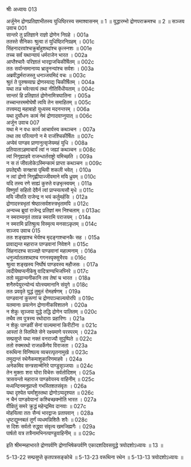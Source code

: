 श्रीः
अध्यायः 013

अर्जुनेन द्रोणप्रतिज्ञाभीतस्य युधिष्ठिरस्य समाश्वासनम् ॥ 1 ॥ युद्धारम्भो द्रोणपराक्रमश्च ॥ 2 ॥
सञ्जय उवाच 	001  
सान्तरे तु प्रतिज्ञाने राज्ञो द्रोणेन निग्रहे ।	001a  
ततस्ते सैनिकाः श्रुत्वा तं युधिष्ठिरनिग्रहम् ।	001c  
सिंहनादरवांश्चक्रुर्बाहुशब्दांश्च कृत्स्नशः ॥	001e  
तच्च सर्वं यथान्यायं धर्मराजेन भारत ।	002a  
आप्तैश्चारैः परिज्ञातं भारद्वाजचिकीर्षितम् ॥	002c  
ततः सर्वान्समानाय्य भ्रातॄनन्यांश्च सर्वशः ।	003a  
अब्रवीद्धर्मराजस्तु धनञ्जयमिदं वचः ॥	003c  
श्रुतं ते पुरुषव्याघ्र द्रोणस्याद्य चिकीर्षितम् ।	004a  
यथा तन्न भवेत्सत्यं तथा नीतिर्विधीयताम् ॥	004c  
सान्तरं हि प्रतिज्ञातं द्रोणेनामित्रघातिना ।	005a  
तच्चान्तरममोघेषौ त्वयि तेन समाहितम् ॥	005c  
तत्त्वमद्य महाबाहो युध्यस्व मदनन्तरम् ।	006a  
यथा दुर्योधनः कामं नेमं द्रोणादवाप्नुयात् ॥	006c  
अर्जुन उवाच 	007  
यथा मे न वधः कार्य आचार्यस्य कथञ्चन ।	007a  
तथा तव परित्यागो न मे राजंश्चिकीर्षितः ॥	007c  
अप्येवं पाण्डव प्राणानुत्सृजेयमहं युधि ।	008a  
प्रतियाताऽहमाचार्यं त्वां न जह्यां कथञ्चन ॥	008c  
त्वां निगृह्याहवे राजन्धार्तराष्ट्रो यमिच्छति ।	009a  
न स तं जीवलोकेऽस्मिन्कामं प्राप्ता कथञ्चन ॥	009c  
प्रपतेद्द्यौः सनक्षत्रा पृथिवी शकली भवेत् ।	010a  
न त्वां द्रोणो निगृह्णीयाज्जीवमाने मयि ध्रुवम् ॥	010c  
यदि तस्य रणे साह्यं कुरुते वज्रभृत्स्वयम् ।	011a  
विष्णुर्वा सहितो देवैर्न त्वां प्राप्स्यत्यसौ मृधे ॥	011c  
मयि जीवति राजेन्द्र न भयं कर्तुमर्हसि ।	012a  
द्रोणादस्त्रभृतां श्रेष्ठात्सर्वशस्त्रभृतामपि ॥	012c  
अन्यच्च ब्रूयां राजेन्द्र प्रतिज्ञां मम निश्चलाम् ॥	013ac  
न स्मराम्यनृतं तावन्न स्मरामि पराजयम् ।	014a  
न स्मरामि प्रतिश्रुत्य विस्मृत्य मनसाऽकृतम् ॥	014c  
सञ्जय उवाच 	015  
ततः शङ्खाश्च भेर्यश्च मृदङ्गाश्चानकैः सह ।	015a  
प्रावाद्यन्त महाराज पाण्डवानां निवेशने ॥	015c  
सिंहनादश्च सञ्जज्ञे पाण्डवानां महात्मनाम् ।	016a  
धनुर्ज्यातलशब्दश्च गगनस्पृक्सुभैरवः ॥	016c  
श्रुत्वा शङ्खस्य निर्घोषं पाण्डवस्य महौजसः ।	017a  
त्वदीयेष्वप्यनीकेषु वादित्राण्यभिजघ्निरे ॥	017c  
ततो व्यूढान्यनीकानि तव तेषां च भारत ।	018a  
शनैरुपेयुरन्योन्यं योत्स्यमानानि संयुगे ॥	018c  
ततः प्रववृते युद्धं तुमुलं रोमहर्षणम् ।	019a  
पाण्डवानां कुरूणां च द्रोणपाञ्चाल्ययोरपि ॥	019c  
यतमानाः प्रयत्नेन द्रोणानीकविशातने ।	020a  
न शेकुः सृञ्जया युद्धे तद्धि द्रोणेन पालितम् ॥	020c  
तथैव तव पुत्रस्य रथोदाराः प्रहारिणः ।	021a  
न शेकुः पाण्डवीं सेनां पाल्यमानां किरीटीना ॥	021c  
आस्तां ते स्तिमिते सेने रक्ष्यमाणे परस्परम् ।	022a  
सम्प्रसुप्ते यथा नक्तं वनराज्यौ सुपुष्पिते ॥	022c  
ततो रुक्मरथो राजन्नर्केणेव विराजता ।	023a  
वरूथिना विनिष्पत्य व्यचरत्पृतनामुखे ॥	023c  
तमुद्यन्तं रथेनैकमाशुकारिणमाहवे ।	024a  
अनेकमिव सन्त्रसान्मेनिरे पाण्डुसृञ्जयाः ॥	024c  
तेन मुक्ताः शरा घोरा विचेरुः सर्वतोदिशम् ।	025a  
त्रासयन्तो महाराज पाण्डवेयस्य वाहिनीम् ॥	025c  
मध्यन्दिनमनुप्राप्तो गभस्तिशतसंवृतः ।	026a  
यथा दृश्येत घर्मांशुस्तथा द्रोणोऽप्यदृश्यत ॥	026c  
न चैनं पाण्डवेयानां कश्चिच्छक्नोति भारत ।	027a  
वीक्षितुं समरे क्रुद्धं महेन्द्रमिव दानवाः ॥	027c  
मोहयित्वा ततः सैन्यं भारद्वाजः प्रतापवान् ।	028a  
धृष्टद्युम्नबलं तूर्णं व्यधमन्निशितैः शरैः ॥	028c  
स दिशः सर्वतो रुद्ध्वा संवृत्य खमजिह्मगैः ।	029a  
पार्षतो यत्र तत्रैनामभिनत्पाण्डुवाहिनीम् ॥ ॥	029c  

इति श्रीमन्महाभारते द्रोणपर्वणि द्रोणाभिषेकपर्वणि एकादशदिवसयुद्धे त्रयोदशोऽध्यायः ॥ 13 ॥

5-13-22 सम्प्रसुप्ते कृतपत्रसङ्कोचे ॥ 5-13-23 वरूथिना रथेन ॥ 5-13-13 त्रयोदशोऽध्यायः ॥

